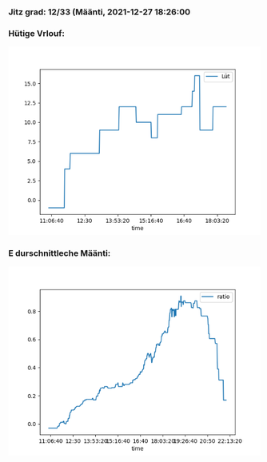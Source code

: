 ### Jitz grad: 12/33 (Määnti, 2021-12-27 18:26:00

### Hütige Vrlouf:
![Graph](Today.png)

### E durschnittleche Määnti:
![Graph](Määnti.png)